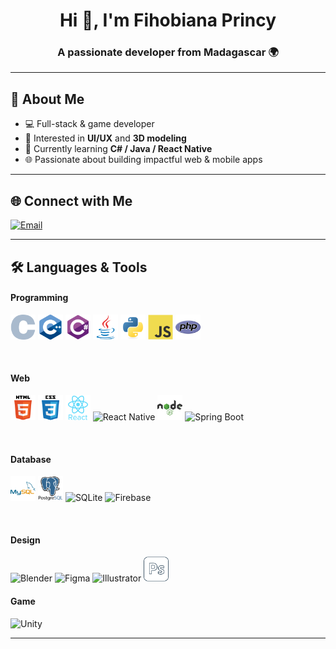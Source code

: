 <h1 align="center">Hi 👋, I'm Fihobiana Princy</h1>
<h3 align="center">A passionate developer from Madagascar 🌍</h3>

---

## 🚀 About Me
- 💻 Full-stack & game developer  
- 🎨 Interested in **UI/UX** and **3D modeling**  
- 🌱 Currently learning **C# / Java / React Native**  
- 🌐 Passionate about building impactful web & mobile apps  

---

## 🌐 Connect with Me
<p align="left">
  <a href="fihobianaprincys@gmail.com" target="Email de Princy">
    <img src="https://img.shields.io/badge/Email-red?logo=gmail&logoColor=white" alt="Email"/>
  </a>
</p>

---

## 🛠️ Languages & Tools
  <!-- Programming -->
  <h4>Programming</h4>
  <p align="left">
  <img src="https://raw.githubusercontent.com/devicons/devicon/master/icons/c/c-original.svg" width="40" height="40" alt="C"/>
  <img src="https://raw.githubusercontent.com/devicons/devicon/master/icons/cplusplus/cplusplus-original.svg" width="40" height="40" alt="C++"/>
  <img src="https://raw.githubusercontent.com/devicons/devicon/master/icons/csharp/csharp-original.svg" width="40" height="40" alt="C#"/>
  <img src="https://raw.githubusercontent.com/devicons/devicon/master/icons/java/java-original.svg" width="40" height="40" alt="Java"/>
  <img src="https://raw.githubusercontent.com/devicons/devicon/master/icons/python/python-original.svg" width="40" height="40" alt="Python"/>
  <img src="https://raw.githubusercontent.com/devicons/devicon/master/icons/javascript/javascript-original.svg" width="40" height="40" alt="JavaScript"/>
  <img src="https://raw.githubusercontent.com/devicons/devicon/master/icons/php/php-original.svg" width="40" height="40" alt="PHP"/>
  </p>

  <br/>
  <!-- Web -->
  <h4>Web</h4>
  <p align="left">
  <img src="https://raw.githubusercontent.com/devicons/devicon/master/icons/html5/html5-original-wordmark.svg" width="40" height="40" alt="HTML"/>
  <img src="https://raw.githubusercontent.com/devicons/devicon/master/icons/css3/css3-original-wordmark.svg" width="40" height="40" alt="CSS"/>
  <img src="https://raw.githubusercontent.com/devicons/devicon/master/icons/react/react-original-wordmark.svg" width="40" height="40" alt="React"/>
  <img src="https://reactnative.dev/img/header_logo.svg" width="40" height="40" alt="React Native"/>
  <img src="https://raw.githubusercontent.com/devicons/devicon/master/icons/nodejs/nodejs-original-wordmark.svg" width="40" height="40" alt="Node.js"/>
  <img src="https://upload.wikimedia.org/wikipedia/commons/2/27/Spring_Boot.svg" width="40" height="40" alt="Spring Boot"/>
  </p>

  <br/>
  <!-- Databases -->
  <h4>Database</h4>
  <p align="left">
  <img src="https://raw.githubusercontent.com/devicons/devicon/master/icons/mysql/mysql-original-wordmark.svg" width="40" height="40" alt="MySQL"/>
  <img src="https://raw.githubusercontent.com/devicons/devicon/master/icons/postgresql/postgresql-original-wordmark.svg" width="40" height="40" alt="PostgreSQL"/>
  <img src="https://www.vectorlogo.zone/logos/sqlite/sqlite-icon.svg" width="40" height="40" alt="SQLite"/>
  <img src="https://www.vectorlogo.zone/logos/firebase/firebase-icon.svg" width="40" height="40" alt="Firebase"/>
  </p>

  <br/>
  <!-- Design -->
  <h4>Design</h4>
  <p align="left">
  <img src="https://download.blender.org/branding/community/blender_community_badge_white.svg" width="40" height="40" alt="Blender"/>
  <img src="https://www.vectorlogo.zone/logos/figma/figma-icon.svg" width="40" height="40" alt="Figma"/>
  <img src="https://www.vectorlogo.zone/logos/adobe_illustrator/adobe_illustrator-icon.svg" width="40" height="40" alt="Illustrator"/>
  <img src="https://raw.githubusercontent.com/devicons/devicon/master/icons/photoshop/photoshop-line.svg" width="40" height="40" alt="Photoshop"/>
  </p>

  <h4>Game</h4>
  <p align="left">
  <img src="https://upload.wikimedia.org/wikipedia/commons/0/06/Unity_Technologies_logo.svg" width="40" height="40" alt="Unity"/>
  </p>

---
